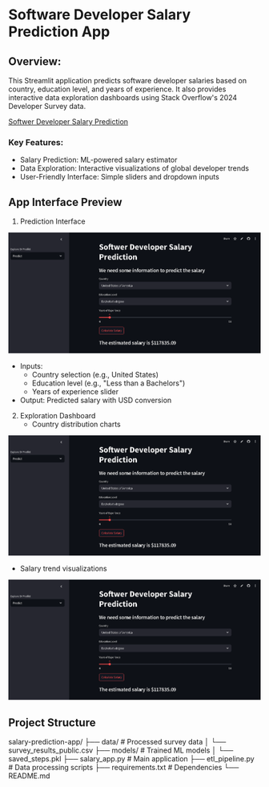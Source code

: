 # Software Developer Salary Prediction App
## Overview:
This Streamlit application predicts software developer salaries based on country, education level, and years of experience. It also provides interactive data exploration dashboards using Stack Overflow's 2024 Developer Survey data.

[Softwer Developer Salary Prediction](https://ml-web-app-dzefxzjgce2krfmyqma3tl.streamlit.app)

### Key Features:
- Salary Prediction: ML-powered salary estimator
- Data Exploration: Interactive visualizations of global developer trends
- User-Friendly Interface: Simple sliders and dropdown inputs

## App Interface Preview
1. Prediction Interface

![](predictioninterface.PNG)

- Inputs:
  - Country selection (e.g., United States)
  - Education level (e.g., "Less than a Bachelors")
  - Years of experience slider
- Output: Predicted salary with USD conversion

2. Exploration Dashboard
   - Country distribution charts
     
![](predictioninterface.PNG)

   -  Salary trend visualizations

![](predictioninterface.PNG)

## Project Structure
salary-prediction-app/
├── data/                   # Processed survey data
│   └── survey_results_public.csv
├── models/                 # Trained ML models
│   └── saved_steps.pkl
├── salary_app.py                  # Main application
├── etl_pipeline.py         # Data processing scripts
├── requirements.txt        # Dependencies
└── README.md


  
